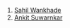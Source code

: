 1. [Sahil Wankhade](https://github.com/Archer1901)
2. [Ankit Suwarnkar](https://github.com/WHIZBANG9)